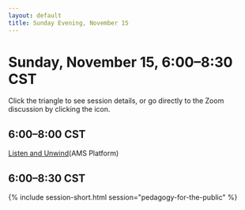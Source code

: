 ```yaml
---
layout: default
title: Sunday Evening, November 15
---
```


# Sunday, November 15, 6:00–8:30 CST

Click the triangle to see session details, or go directly to the Zoom discussion by clicking the <i class="fas fa-video"></i> icon.

## 6:00–8:00 CST
<p class="non-session"><a href="">Listen and Unwind</a><span class="room">(AMS Platform)</span>
</p>

## 6:00–8:30 CST
{% include session-short.html session="pedagogy-for-the-public" %}
